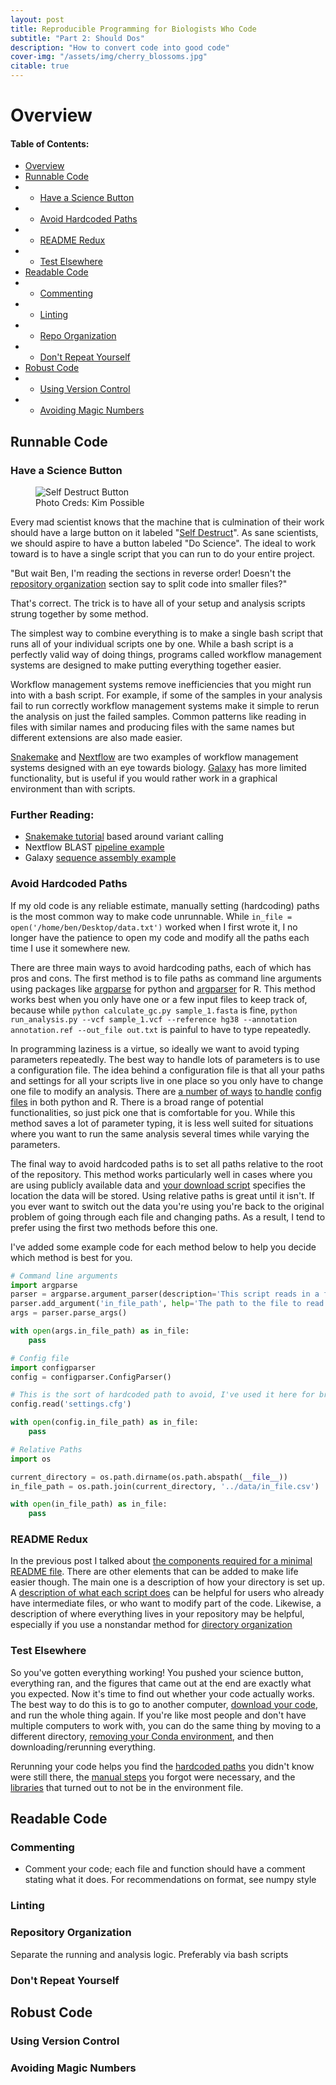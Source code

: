 ```yaml
---
layout: post
title: Reproducible Programming for Biologists Who Code
subtitle: "Part 2: Should Dos"
description: "How to convert code into good code"
cover-img: "/assets/img/cherry_blossoms.jpg"
citable: true
---
```


<a id="overview"></a>
# Overview

#### Table of Contents:
- [Overview](#overview)
- [Runnable Code](#running)
- - [Have a Science Button](#button)
- - [Avoid Hardcoded Paths](#paths)
- - [README Redux](#repos)
- - [Test Elsewhere](#rerun)
- [Readable Code](#reading)
- - [Commenting](#commenting)
- - [Linting](#linting)
- - [Repo Organization](#setup)
- - [Don't Repeat Yourself](#dry)
- [Robust Code](#robust)
- - [Using Version Control](#github)
- - [Avoiding Magic Numbers](#magic)

<a id="running"></a>
## Runnable Code

<a id="button"></a>
### Have a Science Button
<figure class="image">
  <img src=" https://static.miraheze.org/allthetropeswiki/5/53/Big-red-button_kim-possible_6483.jpg " alt="Self Destruct Button">
    <figcaption> Photo Creds: Kim Possible</figcaption>
</figure>

Every mad scientist knows that the machine that is culmination of their work should have a large button on it labeled "[Self Destruct](https://tvtropes.org/pmwiki/pmwiki.php/Main/SelfDestructMechanism)".
As sane scientists, we should aspire to have a button labeled "Do Science".
The ideal to work toward is to have a single script that you can run to do your entire project.

"But wait Ben, I'm reading the sections in reverse order!
Doesn't the [repository organization](#setup) section say to split code into smaller files?"

That's correct.
The trick is to have all of your setup and analysis scripts strung together by some method.

The simplest way to combine everything is to make a single bash script that runs all of your individual scripts one by one.
While a bash script is a perfectly valid way of doing things, programs called workflow management systems are designed to make putting everything together easier.

Workflow management systems remove inefficiencies that you might run into with a bash script.
For example, if some of the samples in your analysis fail to run correctly workflow management systems make it simple to rerun the analysis on just the failed samples.
Common patterns like reading in files with similar names and producing files with the same names but different extensions are also made easier.

[Snakemake](https://snakemake.readthedocs.io/en/stable/) and [Nextflow](https://www.nextflow.io/index.html) are two examples of workflow management systems designed with an eye towards biology.
[Galaxy](https://usegalaxy.org/) has more limited functionality, but is useful if you would rather work in a graphical environment than with scripts.

### Further Reading:
- [Snakemake tutorial](https://snakemake.readthedocs.io/en/stable/tutorial/basics.html) based around variant calling
- Nextflow BLAST [pipeline example](https://www.nextflow.io/example3.html)
- Galaxy [sequence assembly example](https://training.galaxyproject.org/training-material/topics/assembly/)


<a id="paths"></a>
### Avoid Hardcoded Paths
If my old code is any reliable estimate, manually setting (hardcoding) paths is the most common way to make code unrunnable.
While `in_file = open('/home/ben/Desktop/data.txt')` worked when I first wrote it, I no longer have the patience to open my code and modify all the paths each time I use it somewhere new.

There are three main ways to avoid hardcoding paths, each of which has pros and cons.
The first method is to file paths as command line arguments using packages like [argparse](https://docs.python.org/3/library/argparse.html) for python
and [argparser](https://cran.r-project.org/web/packages/argparser/argparser.pdf) for R.
This method works best when you only have one or a few input files to keep track of, because while `python calculate_gc.py sample_1.fasta` is fine,
`python run_analysis.py --vcf sample_1.vcf --reference hg38 --annotation annotation.ref --out_file out.txt` is painful to have to type repeatedly.

In programming laziness is a virtue, so ideally we want to avoid typing parameters repeatedly.
The best way to handle lots of parameters is to use a configuration file.
The idea behind a configuration file is that all your paths and settings for all your scripts live in one place so you only have to change one file to modify an analysis.
There are [a number](https://docs.python.org/3.5/library/configparser.html#module-ConfigParser) [of ways](https://hydra.cc/docs/intro/) [to handle](https://cran.r-project.org/web/packages/config/vignettes/introduction.html)
[config files](https://cran.r-project.org/web/packages/configr/vignettes/configr.html) in both python and R.
There is a broad range of potential functionalities, so just pick one that is comfortable for you.
While this method saves a lot of parameter typing, it is less well suited for situations where you want to run the same analysis several times while varying the parameters.

The final way to avoid hardcoded paths is to set all paths relative to the root of the repository.
This method works particularly well in cases where you are using publicly available data and [your download script](https://ben-heil.github.io/2020-06-16-mustdo/#data-access) specifies the location the data will be stored.
Using relative paths is great until it isn't.
If you ever want to switch out the data you're using you're back to the original problem of going through each file and changing paths.
As a result, I tend to prefer using the first two methods before this one.

I've added some example code for each method below to help you decide which method is best for you.
``` python
# Command line arguments
import argparse
parser = argparse.argument_parser(description='This script reads in a file as an example')
parser.add_argument('in_file_path', help='The path to the file to read int')
args = parser.parse_args()

with open(args.in_file_path) as in_file:
    pass
```

``` python
# Config file
import configparser
config = configparser.ConfigParser()

# This is the sort of hardcoded path to avoid, I've used it here for brevity
config.read('settings.cfg')

with open(config.in_file_path) as in_file:
    pass
```

``` python
# Relative Paths
import os

current_directory = os.path.dirname(os.path.abspath(__file__))
in_file_path = os.path.join(current_directory, '../data/in_file.csv')

with open(in_file_path) as in_file:
    pass
```


<a id="repos"></a>
### README Redux
In the previous post I talked about [the components required for a minimal README file](https://ben-heil.github.io/2020-06-16-mustdo/#read-me).
There are other elements that can be added to make life easier though.
The main one is a description of how your directory is set up.
A [description of what each script does](https://github.com/greenelab/BioBombe#analysis-modules) can be helpful for users who already have intermediate files, or who want to modify part of the code.
Likewise, a description of where everything lives in your repository may be helpful, especially if you use a nonstandar method for [directory organization](#setup)


<a id="rerun"></a>
### Test Elsewhere
So you've gotten everything working!
You pushed your science button, everything ran, and the figures that came out at the end are exactly what you expected.
Now it's time to find out whether your code actually works.
The best way to do this is to go to another computer, [download your code](https://ben-heil.github.io/2020-06-16-mustdo/#publishing), and run the whole thing again.
If you're like most people and don't have multiple computers to work with, you can do the same thing by moving to a different directory,
[removing your Conda environment](https://docs.conda.io/projects/conda/en/latest/user-guide/tasks/manage-environments.html#removing-an-environment),
and then downloading/rerunning everything.

Rerunning your code helps you find the [hardcoded paths](#paths) you didn't know were still there,
the [manual steps](https://ben-heil.github.io/2020-06-16-mustdo/#manual) you forgot were necessary,
and the [libraries](https://ben-heil.github.io/2020-06-16-mustdo/#packages) that turned out to not be in the environment file.



<a id="reading"></a>
## Readable Code

<a id="commenting"></a>
### Commenting

- Comment your code; each file and function should have a comment stating what it does. For recommendations on format, see numpy style

<a id="linting"></a>
### Linting

<a id="setup"></a>
### Repository Organization

Separate the running and analysis logic. Preferably via bash scripts

<a id="dry"></a>
### Don't Repeat Yourself

<a id="robust"></a>
## Robust Code

<a id="github"></a>
### Using Version Control

<a id="magic"></a>
### Avoiding Magic Numbers
